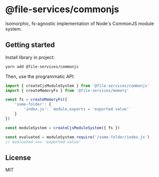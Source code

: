 # @file-services/commonjs

Isomorphic, fs-agnostic implementation of Node's CommonJS module system.

## Getting started

Install library in project:
```sh
yarn add @file-services/commonjs
```

Then, use the programmatic API:
```ts
import { createCjsModuleSystem } from '@file-services/commonjs'
import { createMemoryFs } from '@file-services/memory'

const fs = createMemoryFs({
    'some-folder': {
        'index.js': `module.exports = 'exported value'`
    }
})

const moduleSystem = createCjsModuleSystem({ fs })

const evaluated = moduleSystem.require('/some-folder/index.js')
// evaluated === 'exported value'

```

## License

MIT
